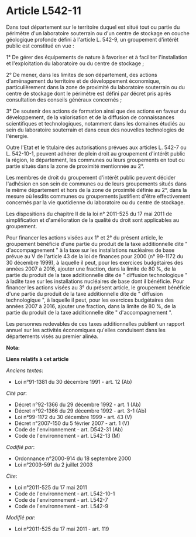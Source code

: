 # Article L542-11

Dans tout département sur le territoire duquel est situé tout ou partie du périmètre d'un laboratoire souterrain ou d'un
centre de stockage en couche géologique profonde défini à l'article L. 542-9, un groupement d'intérêt public est constitué en
vue : 

1° De gérer des équipements de nature à favoriser et à faciliter l'installation et l'exploitation du laboratoire ou du centre
de stockage ; 

2° De mener, dans les limites de son département, des actions d'aménagement du territoire et de développement économique,
particulièrement dans la zone de proximité du laboratoire souterrain ou du centre de stockage dont le périmètre est défini
par décret pris après consultation des conseils généraux concernés ; 

3° De soutenir des actions de formation ainsi que des actions en faveur du développement, de la valorisation et de la
diffusion de connaissances scientifiques et technologiques, notamment dans les domaines étudiés au sein du laboratoire
souterrain et dans ceux des nouvelles technologies de l'énergie. 

Outre l'Etat et le titulaire des autorisations prévues aux articles L. 542-7 ou L. 542-10-1, peuvent adhérer de plein droit
au groupement d'intérêt public la région, le département, les communes ou leurs groupements en tout ou partie situés dans la
zone de proximité mentionnée au 2°. 

Les membres de droit du groupement d'intérêt public peuvent décider l'adhésion en son sein de communes ou de leurs
groupements situés dans le même département et hors de la zone de proximité définie au 2°, dans la mesure où lesdits communes
ou groupements justifient d'être effectivement concernés par la vie quotidienne du laboratoire ou du centre de stockage. 

Les dispositions du chapitre II de la loi n° 2011-525 du 17 mai 2011 de simplification et d'amélioration de la qualité du
droit sont applicables au groupement. 

Pour financer les actions visées aux 1° et 2° du présent article, le groupement bénéficie d'une partie du produit de la taxe
additionnelle dite " d'accompagnement " à la taxe sur les installations nucléaires de base prévue au V de l'article 43 de la
loi de finances pour 2000 (n° 99-1172 du 30 décembre 1999), à laquelle il peut, pour les exercices budgétaires des années
2007 à 2016, ajouter une fraction, dans la limite de 80 %, de la partie du produit de la taxe additionnelle dite de "
diffusion technologique " à ladite taxe sur les installations nucléaires de base dont il bénéficie. Pour financer les actions
visées au 3° du présent article, le groupement bénéficie d'une partie du produit de la taxe additionnelle dite de " diffusion
technologique ", à laquelle il peut, pour les exercices budgétaires des années 2007 à 2016, ajouter une fraction, dans la
limite de 80 %, de la partie du produit de la taxe additionnelle dite " d'accompagnement ". 

Les personnes redevables de ces taxes additionnelles publient un rapport annuel sur les activités économiques qu'elles
conduisent dans les départements visés au premier alinéa.

**Nota:**



**Liens relatifs à cet article**

_Anciens textes_:

  - Loi n°91-1381 du 30 décembre 1991 - art. 12 (Ab)

_Cité par_:

  - Décret n°92-1366 du 29 décembre 1992 - art. 1 (Ab)
  - Décret n°92-1366 du 29 décembre 1992 - art. 3-1 (Ab)
  - Loi n°99-1172 du 30 décembre 1999 - art. 43 (V)
  - Décret n°2007-150 du 5 février 2007 - art. 1 (V)
  - Code de l'environnement - art. D542-31 (Ab)
  - Code de l'environnement - art. L542-13 (M)

_Codifié par_:

  - Ordonnance n°2000-914 du 18 septembre 2000
  - Loi n°2003-591 du 2 juillet 2003

_Cite_:

  - Loi n°2011-525 du 17 mai 2011
  - Code de l'environnement - art. L542-10-1
  - Code de l'environnement - art. L542-7
  - Code de l'environnement - art. L542-9

_Modifié par_:

  - Loi n°2011-525 du 17 mai 2011 - art. 119
